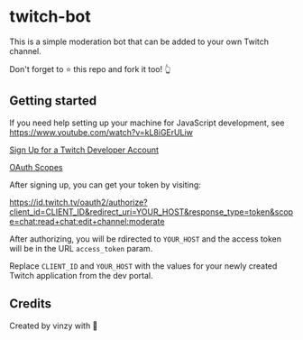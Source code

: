 # twitch-bot

This is a simple moderation bot that can be added to your own Twitch channel.

Don't forget to ⭐ this repo and fork it too! 👆

## Getting started

If you need help setting up your machine for JavaScript development, see https://www.youtube.com/watch?v=kL8iGErULiw

[Sign Up for a Twitch Developer Account](https://dev.twitch.tv/)

[OAuth Scopes](https://dev.twitch.tv/docs/authentication#scopes)

After signing up, you can get your token by visiting:

https://id.twitch.tv/oauth2/authorize?client_id=CLIENT_ID&redirect_uri=YOUR_HOST&response_type=token&scope=chat:read+chat:edit+channel:moderate

After authorizing, you will be rdirected to `YOUR_HOST` and the access token will be in the URL `access_token` param.

Replace `CLIENT_ID` and `YOUR_HOST` with the values for your newly created Twitch application from the dev portal.

## Credits
Created by vinzy with 💛

